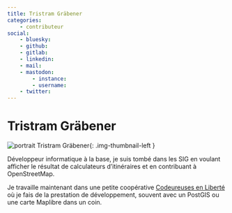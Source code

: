 ```yaml
---
title: Tristram Gräbener
categories:
    - contributeur
social:
    - bluesky:
    - github:
    - gitlab:
    - linkedin:
    - mail:
    - mastodon:
        - instance:
        - username:
    - twitter:
---
```


# Tristram Gräbener

<!-- --8<-- [start:author-sign-block] -->

![portrait Tristram Gräbener](https://cdn.geotribu.fr/img/internal/contributeurs/tgram.jpg "portrait Tristram Gräbener"){: .img-thumbnail-left }

Développeur informatique à la base, je suis tombé dans les SIG en voulant afficher le résultat de calculateurs d’itinéraires et en contribuant à OpenStreetMap.

Je travaille maintenant dans une petite coopérative [Codeureuses en Liberté](https://www.codeursenliberte.fr/) où je fais de la prestation de développement, souvent avec un PostGIS ou une carte Maplibre dans un coin.

<!-- --8<-- [end:author-sign-block] -->
